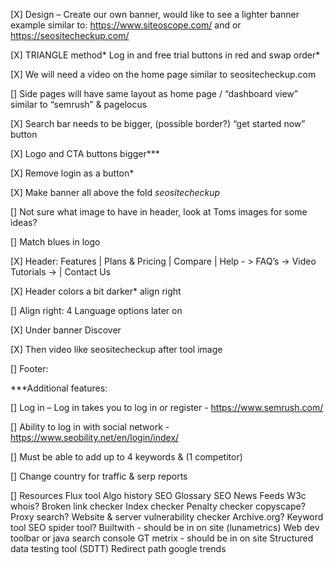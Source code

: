 [X] Design – Create our own banner, would like to see a lighter banner example similar to: 
	https://www.siteoscope.com/ and or https://seositecheckup.com/

[X] TRIANGLE method*
	Log in and free trial buttons in red and swap order*

[X] We will need a video on the home page similar to seositecheckup.com

[] Side pages will have same layout as home page / “dashboard view” similar to “semrush” & pagelocus

[X] Search bar needs to be bigger, (possible border?) “get started now” button

[X] Logo and CTA buttons bigger***

[X] Remove login as a button*

[X] Make banner all above the fold *seositecheckup*

[] Not sure what image to have in header, look at Toms images for some ideas?

[] Match blues in logo

[X] Header:
	Features | Plans & Pricing | Compare | Help - >  FAQ’s -> Video Tutorials ->  | Contact Us 

[X] Header colors a bit darker* align right

[] Align right: 4 Language options later on 


[X] Under banner
	Discover

[X] Then video like seositecheckup after tool image


[] Footer:

***Additional features:

[] Log in – Log in takes you to log in or register - https://www.semrush.com/

[] Ability to log in with social network - https://www.seobility.net/en/login/index/

[] Must be able to add up to 4 keywords & (1 competitor)

[] Change country for traffic & serp reports


[] Resources
	Flux tool
	Algo history
	SEO Glossary
	SEO News Feeds
	W3c
	whois?
	Broken link checker
	Index checker
	Penalty checker
	copyscape?
	Proxy search?
	Website & server vulnerability checker
	Archive.org?
	Keyword tool
	SEO spider tool?
	Builtwith   - should be in on site (lunametrics)
	Web dev toolbar or java search console
	GT metrix - should be in on site
	Structured data testing tool (SDTT)
	Redirect path
	google trends
